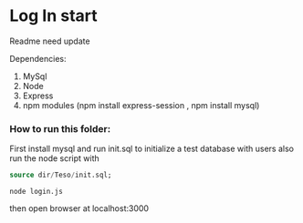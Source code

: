 # Log In start
Readme need update

Dependencies:
1. MySql
2. Node 
3. Express
4. npm modules (npm install express-session , npm install mysql)

###  How to run this folder:
First install mysql and run init.sql to initialize a test database with users also run the node script with


```sql
source dir/Teso/init.sql;
```
```
node login.js
```
then open browser at localhost:3000


